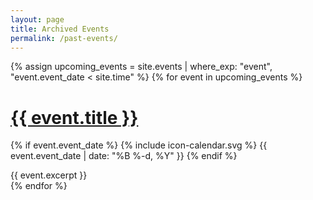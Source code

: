 ```yaml
---
layout: page
title: Archived Events
permalink: /past-events/
---
```


{% assign upcoming_events = site.events | where_exp: "event", "event.event_date < site.time" %} 
{% for event in upcoming_events %}
  <h1><a href="{{ event.url }}">{{ event.title }}</a></h1>
  <p class="author">
    {% if event.event_date %}
      <span class="icon">{% include icon-calendar.svg %}</span> <time class="entry-time" datetime="{{ event.event_date | date_to_xmlschema }}">{{ event.event_date | date: "%B %-d, %Y" }}</time>
    {% endif %}
  </p>
  <div class="content">
    {{ event.excerpt }}
  </div>
{% endfor %}
